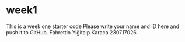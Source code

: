 # week1
This is a week one starter code 
Please write your name and ID here and push it to GitHub.
Fahrettin Yiğitalp Karaca
230717026
